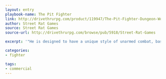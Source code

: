 ```yaml
---
layout: entry
playbook-name: The Pit Fighter
link: http://drivethrurpg.com/product/119947/The-Pit-Fighter-Dungeon-World-Playbook
author: Street Rat Games
source: Street Rat Games
source-url: http://drivethrurpg.com/browse/pub/5918/Street-Rat-Games

excerpt: '"He is designed to have a unique style of unarmed combat, based on some of the most popular gladiators on live action TV today!"'

categories:
- fighter

tags:
- commercial
---
```

